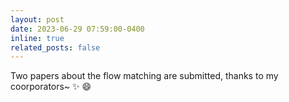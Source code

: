 ```yaml
---
layout: post
date: 2023-06-29 07:59:00-0400
inline: true
related_posts: false
---
```


Two papers about the flow matching are submitted, thanks to my coorporators~  :sparkles: :smile:
